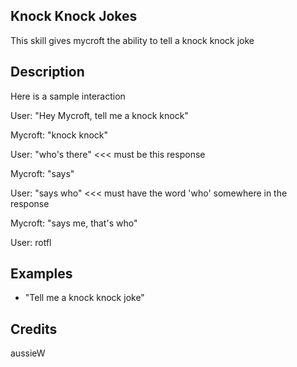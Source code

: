 ## Knock Knock Jokes
This skill gives mycroft the ability to tell a knock knock joke

## Description
Here is a sample interaction

User: "Hey Mycroft, tell me a knock knock"

Mycroft: "knock knock"

User: "who's there" <<< must be this response

Mycroft: "says"

User: "says who" <<< must have the word 'who' somewhere in the response

Mycroft: "says me, that's who"

User: rotfl

## Examples
 - "Tell me a knock knock joke"


## Credits
aussieW
